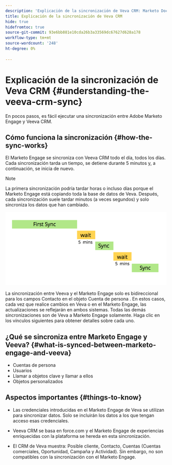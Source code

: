 ```yaml
---
description: 'Explicación de la sincronización de Veva CRM: Marketo Docs: Documentación del producto'
title: Explicación de la sincronización de Veva CRM
hide: true
hidefromtoc: true
source-git-commit: 93e6bb881e10cda26b3a33569dc67627d628a178
workflow-type: tm+mt
source-wordcount: '248'
ht-degree: 0%

---
```


# Explicación de la sincronización de Veva CRM {#understanding-the-veeva-crm-sync}

En pocos pasos, es fácil ejecutar una sincronización entre Adobe Marketo Engage y Veeva CRM.

## Cómo funciona la sincronización {#how-the-sync-works}

El Marketo Engage se sincroniza con Veeva CRM todo el día, todos los días. Cada sincronización tarda un tiempo, se detiene durante 5 minutos y, a continuación, se inicia de nuevo.

>[!NOTE]
>
>La primera sincronización podría tardar horas o incluso días porque el Marketo Engage está copiando toda la base de datos de Veva. Después, cada sincronización suele tardar minutos (a veces segundos) y solo sincroniza los datos que han cambiado.

![](assets/understanding-the-veeva-sync-1.png)

La sincronización entre Veeva y el Marketo Engage solo es bidireccional para los campos Contacto en el objeto Cuenta de persona . En estos casos, cada vez que realice cambios en Veva o en el Marketo Engage, las actualizaciones se reflejarán en ambos sistemas. Todas las demás sincronizaciones son de Veva a Marketo Engage solamente. Haga clic en los vínculos siguientes para obtener detalles sobre cada uno.

## ¿Qué se sincroniza entre Marketo Engage y Veeva? {#what-is-synced-between-marketo-engage-and-veeva}

* Cuentas de persona
* Usuarios
* Llamar a objetos clave y llamar a ellos
* Objetos personalizados

## Aspectos importantes {#things-to-know}

* Las credenciales introducidas en el Marketo Engage de Veva se utilizan para sincronizar datos. Solo se incluirán los datos a los que tengan acceso esas credenciales.

* Veeva CRM se basa en force.com y el Marketo Engage de experiencias enriquecidas con la plataforma se hereda en esta sincronización.

* El CRM de Veva muestra: Posible cliente, Contacto, Cuentas (Cuentas comerciales, Oportunidad, Campaña y Actividad). Sin embargo, no son compatibles con la sincronización con el Marketo Engage.
